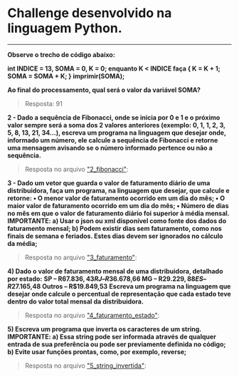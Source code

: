 # Challenge desenvolvido na linguagem Python.

---

**Observe o trecho de código abaixo:**

**int INDICE = 13, SOMA = 0, K = 0;
enquanto K < INDICE faça
{
K = K + 1;
SOMA = SOMA + K;
}
imprimir(SOMA);**

**Ao final do processamento, qual será o valor da variável SOMA?**

>Resposta: 91


**2 - Dado a sequência de Fibonacci, onde se inicia por 0 e 1 e o próximo valor sempre será a soma dos 2 valores anteriores (exemplo: 0, 1, 1, 2, 3, 5, 8, 13, 21, 34...), escreva um programa na linguagem que desejar onde, informado um número, ele calcule a sequência de Fibonacci e retorne uma mensagem avisando se o número informado pertence ou não a sequência.**
>Resposta no arquivo ["2_fibonacci"]:


**3 - Dado um vetor que guarda o valor de faturamento diário de uma distribuidora, faça um programa, na linguagem que desejar, que calcule e retorne:
• O menor valor de faturamento ocorrido em um dia do mês;
• O maior valor de faturamento ocorrido em um dia do mês;
• Número de dias no mês em que o valor de faturamento diário foi superior à média mensal.**
**IMPORTANTE:
a) Usar o json ou xml disponível como fonte dos dados do faturamento mensal;
b) Podem existir dias sem faturamento, como nos finais de semana e feriados. Estes dias devem ser ignorados no cálculo da média;**
>Resposta no arquivo ["3_faturamento"]:


**4) Dado o valor de faturamento mensal de uma distribuidora, detalhado por estado:**
**SP – R$67.836,43
RJ – R$36.678,66
MG – R$29.229,88
ES – R$27.165,48
Outros – R$19.849,53**
**Escreva um programa na linguagem que desejar onde calcule o percentual de representação que cada estado teve dentro do valor total mensal da distribuidora.**
>Resposta no arquivo ["4_faturamento_estado"]:


**5) Escreva um programa que inverta os caracteres de um string.**
**IMPORTANTE:
a) Essa string pode ser informada através de qualquer entrada de sua preferência ou pode ser previamente definida no código;
b) Evite usar funções prontas, como, por exemplo, reverse;**
>Resposta no arquivo ["5_string_invertida"]:



["2_fibonacci"]: <https://github.com/AmandaWillrich/targetsystemschallenge/blob/main/2_fibonacci.py>
["3_faturamento"]: <https://github.com/AmandaWillrich/targetsystemschallenge/blob/main/3_faturamento.py>
["4_faturamento_estado"]: <https://github.com/AmandaWillrich/targetsystemschallenge/blob/main/4_faturamento_estado.py>
["5_string_invertida"]: <https://github.com/AmandaWillrich/targetsystemschallenge/blob/main/5_string_invertida.py>
